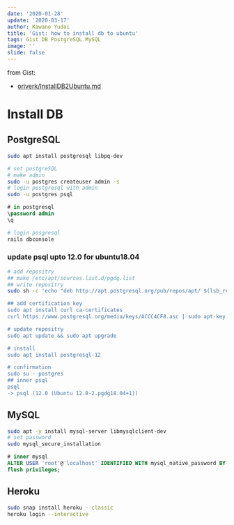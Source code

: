 ```yaml
---
date: '2020-01-28'
update: '2020-03-17'
author: Kawano Yudai
title: 'Gist: how to install db to ubuntu'
tags: Gist DB PostgreSQL MySQL
image: ''
slide: false
---
```


from Gist: 
- [oriverk/InstallDB2Ubuntu.md ](https://gist.github.com/oriverk/aa5ded308dfb5e143e388a74915e2093)

# Install DB
## PostgreSQL
```sh
sudo apt install postgresql libpq-dev

# set postgreSQL
# make admin
sudo -u postgres createuser admin -s
# login postgresql with admin
sudo -u postgres psql
```

```sql
# in postgresql
\password admin
\q
```

```sh
# login posgresql
rails dbconsole
```

### update psql upto 12.0 for ubuntu18.04
```sh
# add repositry
## make /etc/apt/sources.list.d/pgdg.list
## write repositry
sudo sh -c 'echo "deb http://apt.postgresql.org/pub/repos/apt/ $(lsb_release -cs)-pgdg main" > /etc/apt/sources.list.d/pgdg.list

## add certification key
sudo apt install curl ca-certificates
curl https://www.postgresql.org/media/keys/ACCC4CF8.asc | sudo apt-key add -

# update repositry
sudo apt update && sudo apt upgrade

# install
sudo apt install postgresql-12

# confirmation
sudo su - postgres
## inner psql
psql
-> psql (12.0 (Ubuntu 12.0-2.pgdg18.04+1))
```

## MySQL
```sh
sudo apt -y install mysql-server libmysqlclient-dev
# set password
sudo mysql_secure_installation
```

```sql
# inner mysql
ALTER USER 'root'@'localhost' IDENTIFIED WITH mysql_native_password BY 'TegetegePassword';
flush privileges;
```

## Heroku
```sh
sudo snap install heroku --classic
heroku login --interactive
```